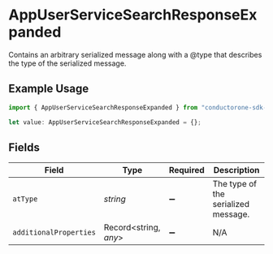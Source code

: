 # AppUserServiceSearchResponseExpanded

Contains an arbitrary serialized message along with a @type that describes the type of the serialized message.

## Example Usage

```typescript
import { AppUserServiceSearchResponseExpanded } from "conductorone-sdk-typescript/sdk/models/shared";

let value: AppUserServiceSearchResponseExpanded = {};
```

## Fields

| Field                               | Type                                | Required                            | Description                         |
| ----------------------------------- | ----------------------------------- | ----------------------------------- | ----------------------------------- |
| `atType`                            | *string*                            | :heavy_minus_sign:                  | The type of the serialized message. |
| `additionalProperties`              | Record<string, *any*>               | :heavy_minus_sign:                  | N/A                                 |